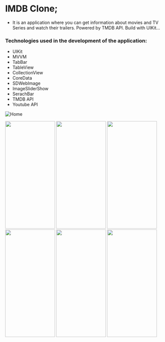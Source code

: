 # IMDB Clone;
- It is an application where you can get information about movies and TV Series and watch their trailers. Powered by TMDB API. Build with UIKit...

### Technologies used in the development of the application:
- UIKit
- MVVM
- TabBar
- TableView
- CollectionView
- CoreData
- SDWebImage
- ImageSliderShow
- SerachBar
- TMDB API
- Youtube API

![Home](https://user-images.githubusercontent.com/104249732/223573871-73b18ffb-c9eb-4498-9ab5-86c45264ed4e.png)

<kbd><img src="https://github.com/hakanbaran/HDMovieHell/blob/main/IMDB%20Clone%20Photo/HomeVC1A.png" width="160" height="345"/></kbd> <kbd><img src="https://github.com/hakanbaran/HDMovieHell/blob/main/IMDB%20Clone%20Photo/HomeVC2A.png" width="160" height="345"/></kbd> <kbd><img src="https://github.com/hakanbaran/HDMovieHell/blob/main/IMDB%20Clone%20Photo/DetailsVC3.png" width="160" height="345"/></kbd> <kbd><img src="https://github.com/hakanbaran/HDMovieHell/blob/main/IMDB%20Clone%20Photo/DetailsVC3A.png" width="160" height="345"/></kbd> <kbd><img src="https://github.com/hakanbaran/HDMovieHell/blob/main/IMDB%20Clone%20Photo/SearchVC5.png" width="160" height="345"/></kbd> <kbd><img src="https://github.com/hakanbaran/HDMovieHell/blob/main/IMDB%20Clone%20Photo/DownloadVC6.png" width="160" height="345"/></kbd>

